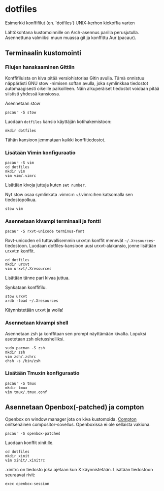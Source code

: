 # dotfiles
Esimerkki konffifilut (en. 'dotfiles') UNIX-kerhon kickoffia varten

Lähtökohtana kustomoinnille on Arch-asennus parilla perusjutulla.
Asennettuna valmiiksi muun muassa git ja konffittu Aur (pacaur).

## Terminaalin kustomointi

### Filujen hanskaaminen Gittiin
Konffifiluista on kiva pitää versiohistoriaa Gitin avulla.
Tämä onnistuu näppärästi GNU stow -nimisen softan avulla,
joka symlinkkaa tiedostot automaagisesti oikeille paikoilleen.
Näin alkuperäiset tiedostot voidaan pitää siististi yhdessä kansiossa.

Asennetaan stow
```
pacaur -S stow
```

Luodaan `dotfiles` kansio käyttäjän kotihakemistoon:
```
mkdir dotfiles
```
Tähän kansioon jemmataan kaikki konffitiedostot.

### Lisätään Vimin konfiguraatio
```
pacaur -S vim
cd dotfiles
mkdir vim
vim vim/.vimrc
```
Lisätään kivoja juttuja kuten `set number`.

Nyt stow osaa symlinkata .vimrc:n ~/.vimrc:hen katsomalla sen tiedostopolkua.
```
stow vim
```

### Asennetaan kivampi terminaali ja fontti
```
pacaur -S rxvt-unicode terminus-font
```
Rxvt-unicoden eli tuttavallisemmin urxvt:n konffit menevät `~/.Xresources`-tiedostoon.
Luodaan dotfiles-kansioon uusi urxvt-alakansio, jonne lisätään urxvt:n konffit.
```
cd dotfiles
mkdir urxvt
vim urxvt/.Xresources
```
Lisätään tänne pari kivaa juttua.

Synkataan konffifilu.
```
stow urxvt
xrdb -load ~/.Xresources
```
Käynnistetään urxvt ja woila!

### Asennetaan kivampi shell

Asennetaan zsh ja konffitaan sen prompt näyttämään kivalta.
Lopuksi asetetaan zsh oletusshelliksi.
```
sudo pacman -S zsh
mkdir zsh
vim zsh/.zshrc
chsh -s /bin/zsh
```

### Lisätään Tmuxin konfiguraatio
```
pacaur -S tmux
mkdir tmux
vim tmux/.tmux.conf
```

## Asennetaan Openbox(-patched) ja compton
Openbox on window manager jota on kiva kustomoida.
[Compton](https://en.wikipedia.org/wiki/Compositing_window_manager)
onitsenäinen compositor-sovellus.
Openboxissa ei ole sellaista vakiona.

```
pacaur -S openbox-patched
```

Luodaan konffit xinit:lle.
```
cd dotfiles
mkdir xinit
vim xinit/.xinitrc
```

.xinitrc on tiedosto joka ajetaan kun X käynnistetään.
Lisätään tiedostoon seuraavat rivit: 
```
exec openbox-session
```
